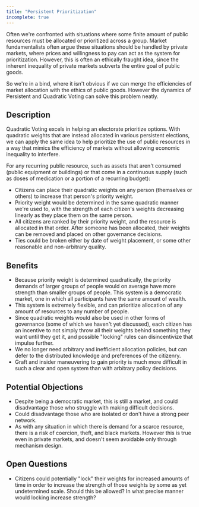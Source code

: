 ```yaml
---
title: "Persistent Prioritization"
incomplete: true
---
```


Often we're confronted with situations where some finite amount of public resources must be allocated or prioritized across a group. Market fundamentalists often argue these situations should be handled by private markets, where prices and willingness to pay can act as the system for prioritization. However, this is often an ethically fraught idea, since the inherent inequality of private markets subverts the entire goal of public goods.

So we're in a bind, where it isn't obvious if we can merge the efficiencies of market allocation with the ethics of public goods. However the dynamics of Persistent and Quadratic Voting can solve this problem neatly.

## Description

Quadratic Voting excels in helping an electorate prioritize options. With quadratic weights that are instead allocated in various persistent elections, we can apply the same idea to help prioritize the use of public resources in a way that mimics the efficiency of markets without allowing economic inequality to interfere.

For any recurring public resource, such as assets that aren't consumed (public equipment or buildings) or that come in a continuous supply (such as doses of medication or a portion of a recurring budget):

- Citizens can place their quadratic weights on any person (themselves or others) to increase that person's priority weight.
- Priority weight would be determined in the same quadratic manner we're used to, with the strength of each citizen's weights decreasing linearly as they place them on the same person.
- All citizens are ranked by their priority weight, and the resource is allocated in that order. After someone has been allocated, their weights can be removed and placed on other governance decisions.
- Ties could be broken either by date of weight placement, or some other reasonable and non-arbitrary quality.

## Benefits

- Because priority weight is determined quadratically, the priority demands of larger groups of people would on average have more strength than smaller groups of people. This system is a democratic market, one in which all participants have the same amount of wealth.
- This system is extremely flexible, and can prioritize allocation of any amount of resources to any number of people.
- Since quadratic weights would also be used in other forms of governance (some of which we haven't yet discussed), each citizen has an incentive to not simply throw all their weights behind something they want until they get it, and possible "locking" rules can disincentivize that impulse further.
- We no longer need arbitrary and inefficient allocation policies, but can defer to the distributed knowledge and preferences of the citizenry.
- Graft and insider maneuvering to gain priority is much more difficult in such a clear and open system than with arbitrary policy decisions.

## Potential Objections

- Despite being a democratic market, this is still a market, and could disadvantage those who struggle with making difficult decisions.
- Could disadvantage those who are isolated or don't have a strong peer network.
- As with any situation in which there is demand for a scarce resource, there is a risk of coercion, theft, and black markets. However this is true even in private markets, and doesn't seem avoidable only through mechanism design.

## Open Questions

- Citizens could potentially "lock" their weights for increased amounts of time in order to increase the strength of those weights by some as yet undetermined scale. Should this be allowed? In what precise manner would locking increase strength?
